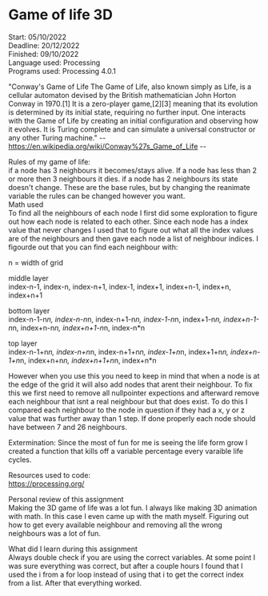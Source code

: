 # Game of life 3D

Start: 05/10/2022<br/>
Deadline: 20/12/2022<br/>
Finished: 09/10/2022<br/>
Language used: Processing<br/>
Programs used: Processing 4.0.1<br/>


"Conway's Game of Life
The Game of Life, also known simply as Life, is a cellular automaton devised by the British mathematician John Horton Conway in 1970.[1] 
It is a zero-player game,[2][3] meaning that its evolution is determined by its initial state, requiring no further input. 
One interacts with the Game of Life by creating an initial configuration and observing how it evolves. 
It is Turing complete and can simulate a universal constructor or any other Turing machine."
-- https://en.wikipedia.org/wiki/Conway%27s_Game_of_Life --

Rules of my game of life:<br/>
if a node has 3 neighbours it becomes/stays alive. If a node has less than 2 or more then 3 neighbours it dies. if a node has 2 neighbours its state doesn't change. These are the base rules, but by changing the reanimate variable the rules can be changed however you want.<br/>
Math used<br/>
To find all the neighbours of each node I first did some exploration to figure out how each node is related to each other. Since each node has a index value that never changes I used that to figure out what all the index values are of the neighbours and then gave each node a list of neighbour indices. I figourde out that you can find each neighbour with:

n = width of grid

middle layer<br/>
index-n-1,  index-n, index-n+1, index-1, index+1, index+n-1, index+n, index+n+1
 
bottom layer<br/>
index-n-1-n*n, index-n-n*n, index-n+1-n*n, index-1-n*n, index+1-n*n, index+n-1-n*n, index+n-n*n, index+n+1-n*n, index-n*n<br/>
 
top layer <br/>
index-n-1+n*n, index-n+n*n, index-n+1+n*n, index-1+n*n, index+1+n*n, index+n-1+n*n, index+n+n*n, index+n+1+n*n, index+n*n<br/>

However when you use this you need to keep in mind that when a node is at the edge of the grid it will also add nodes that arent their neighbour. To fix this we first need to remove all nullpointer expections and afterward remove each neighbour that isnt a real neighbour but that does exist. To do this I compared each neighbour to the node in question if they had a x, y or z value that was further away than 1 step. If done properly each node should have between 7 and 26 neighbours.<br/>

Extermination: Since the most of fun for me is seeing the life form grow I created a function that kills off a variable percentage every varaible life cycles. <br/>

Resources used to code:<br/>
https://processing.org/

Personal review of this assignment<br/>
Making the 3D game of life was a lot fun. I always like making 3D animation with math. In this case I even came up with the math myself. Figuring out how to get every available neighbour and removing all the wrong neighbours was a lot of fun.

What did I learn during this assignment<br/>
Always double check if you are using the correct variables. At some point I was sure everything was correct, but after a couple hours I found that I used the i from a for loop instead of using that i to get the correct index from a list. After that everything worked.
